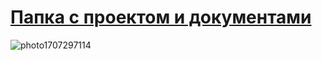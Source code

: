 # [Папка с проектом и документами](https://drive.google.com/drive/folders/1FdaXMw-8VSDYNCSxja7RsJxH4RL-2oCO?usp=sharing)
![photo1707297114](https://github.com/Katya6589/Semestr_6/assets/113089569/a66ae267-d23c-4c9c-a14f-1c74a3390fa6)
